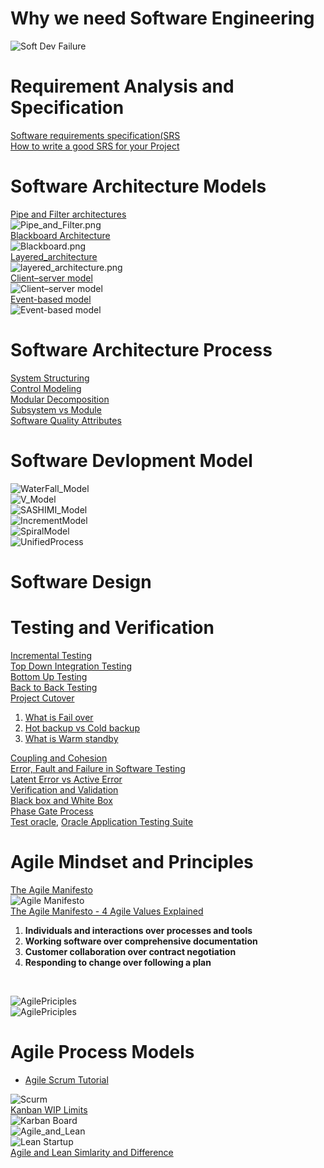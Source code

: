# Why we need Software Engineering
![Soft Dev Failure](https://github.com/Blackdog-Programmer/SoftwareEngineering/blob/master/References/WhyWeNeedSoftwareEnginerring.png)


# Requirement Analysis and Specification
[Software requirements specification(SRS](https://en.wikipedia.org/wiki/Software_requirements_specification)\
[How to write a good SRS for your Project](https://www.geeksforgeeks.org/how-to-write-a-good-srs-for-your-project/)


# Software Architecture Models
[Pipe and Filter architectures](https://www.oreilly.com/library/view/software-architecture-with/9781786468529/ch08s04.html)\
![Pipe_and_Filter.png](https://github.com/Blackdog-Programmer/SoftwareEngineering/blob/master/References/Pipe_and_Filter.png)\
[Blackboard Architecture](https://www.cs.cmu.edu/~ModProb/MRsol4.html)\
![Blackboard.png](https://github.com/Blackdog-Programmer/SoftwareEngineering/blob/master/References/Blackboard.png)\
[Layered_architecture](https://dzone.com/articles/layered-architecture-is-good)\
![layered_architecture.png](https://github.com/Blackdog-Programmer/SoftwareEngineering/blob/master/References/layered_architecture.png)\
[Client–server model](https://en.wikipedia.org/wiki/Client%E2%80%93server_model)\
![Client–server model](https://github.com/Blackdog-Programmer/SoftwareEngineering/blob/master/References/Client-server-model.png)\
[Event-based model](https://onlinelibrary.wiley.com/doi/10.1002/9781118732793.ch4)\
![Event-based model](https://github.com/Blackdog-Programmer/SoftwareEngineering/blob/master/References/The-Event-based-model.png)


# Software Architecture Process
[System Structuring](https://www.cs.odu.edu/~price/cs451/Lectures/05design/arch/arch_htsu1.html)\
[Control Modeling](https://www.cs.odu.edu/~price/cs451/Lectures/05design/arch/arch_htsu2.html)\
[Modular Decomposition](https://www.cs.odu.edu/~price/cs451/Lectures/05design/arch/arch_htse2.html)\
[Subsystem vs Module](https://www.ics.uci.edu/~redmiles/ics121-SQ99/lecture/seven/tsld015.htm)\
[Software Quality Attributes](http://www.qasigma.com/2008/12/software-quality-attributes.html)


# Software Devlopment Model
![WaterFall_Model](https://github.com/Blackdog-Programmer/SoftwareEngineering/blob/master/References/SoftwareDevModel/WaterFall_Model.png)\
![V_Model](https://github.com/Blackdog-Programmer/SoftwareEngineering/blob/master/References/SoftwareDevModel/V_Model.png)\
![SASHIMI_Model](https://github.com/Blackdog-Programmer/SoftwareEngineering/blob/master/References/SoftwareDevModel/SASHIMI_Model.png)\
![IncrementModel](https://github.com/Blackdog-Programmer/SoftwareEngineering/blob/master/References/SoftwareDevModel/IncrementModel.png)\
![SpiralModel](https://github.com/Blackdog-Programmer/SoftwareEngineering/blob/master/References/SoftwareDevModel/SpiralModel.png)\
![UnifiedProcess](https://github.com/Blackdog-Programmer/SoftwareEngineering/blob/master/References/SoftwareDevModel/UnifiedProcess.png)


# Software Design


# Testing and Verification
[Incremental Testing](https://www.tutorialspoint.com/software_testing_dictionary/incremental_testing.htm)\
[Top Down Integration Testing](https://www.tutorialspoint.com/software_testing_dictionary/top_down_integration_testing.htm)\
[Bottom Up Testing](https://www.tutorialspoint.com/software_testing_dictionary/bottom_up_testing.htm)\
[Back to Back Testing](http://www.professionalqa.com/back-to-back-testing)\
[Project Cutover](https://www.projectmanagement.com/blog-post/24655/Project-Cutover-A-vital-step-in-Project-Go-Live-)

<ol>
  <li><a href="https://en.wikipedia.org/wiki/Failover">What is Fail over</a></li>
  <li><a href="https://www.careerride.com/Oracle-difference-hot-and-cold-backup.aspx">Hot backup vs Cold backup</a></li>
  <li><a href="https://www.techopedia.com/definition/1036/warm-standby">What is Warm standby</a></li>
</ol>

[Coupling and Cohesion](https://www.geeksforgeeks.org/software-engineering-coupling-and-cohesion/)\
[Error, Fault and Failure in Software Testing](https://www.testingexcellence.com/error-fault-failure-software-testing/)\
[Latent Error vs Active Error](https://patientsafe.wordpress.com/2016/01/30/latent-errors-equipment/)\
[Verification and Validation](https://www.geeksforgeeks.org/software-engineering-verification-and-validation/)\
[Black box and White Box](https://www.geeksforgeeks.org/differences-between-black-box-testing-vs-white-box-testing/)\
[Phase Gate Process](https://en.wikipedia.org/wiki/Phase-gate_process)\
[Test oracle](https://en.wikipedia.org/wiki/Test_oracle), [Oracle Application Testing Suite](https://www.oracle.com/technetwork/oem/app-test/index.html)


# Agile Mindset and Principles
[The Agile Manifesto](https://www.drdobbs.com/open-source/the-agile-manifesto/184414755)\
![Agile Manifesto](https://github.com/Blackdog-Programmer/SoftwareEngineering/blob/master/References/Agile/AgileManifesto.png)\
[The Agile Manifesto - 4 Agile Values Explained](https://www.youtube.com/watch?v=rf8Gi2RLKWQ)
  <ol>
  <li><b>Individuals and interactions over processes and tools</b></li>
  <li><b>Working software over comprehensive documentation</b></li>
  <li><b>Customer collaboration over contract negotiation</b></li>
  <li><b>Responding to change over following a plan</b></li>
  </ol>
 <br/>
 
 ![AgilePriciples](https://github.com/Blackdog-Programmer/SoftwareEngineering/blob/master/References/Agile/AgilePriciples_0.png)\
 ![AgilePriciples](https://github.com/Blackdog-Programmer/SoftwareEngineering/blob/master/References/Agile/AgilePriciples_1.png)


# Agile Process Models
<ul>
  <li><a href="https://www.tutorialspoint.com/scrum/scrum_overview.htm">Agile Scrum Tutorial</a></li>
</ul>
 
![Scurm](https://github.com/Blackdog-Programmer/SoftwareEngineering/blob/master/References/Agile/Scrum.png)\
[Kanban WIP Limits](https://kanbanzone.com/kanban-resources/kanban-wip-limits/)\
![Karban Board](https://github.com/Blackdog-Programmer/SoftwareEngineering/blob/master/References/Agile/KarbanBoard.png)\
![Agile_and_Lean](https://github.com/Blackdog-Programmer/SoftwareEngineering/blob/master/References/Agile/Agile_and_Lean.png)\
![Lean Startup](https://github.com/Blackdog-Programmer/SoftwareEngineering/blob/master/References/Agile/Lean_Startup.png)\
[Agile and Lean Simlarity and Difference](https://twproject.com/blog/lean-agile-differences-similarities/)
